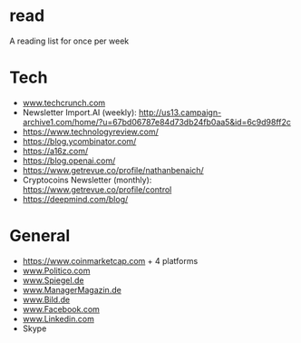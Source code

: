 # read
A reading list for once per week

# Tech
* www.techcrunch.com
* Newsletter Import.AI (weekly): http://us13.campaign-archive1.com/home/?u=67bd06787e84d73db24fb0aa5&id=6c9d98ff2c
* https://www.technologyreview.com/
* https://blog.ycombinator.com/
* https://a16z.com/
* https://blog.openai.com/
* https://www.getrevue.co/profile/nathanbenaich/
* Cryptocoins Newsletter (monthly): https://www.getrevue.co/profile/control
* https://deepmind.com/blog/


# General
* https://www.coinmarketcap.com + 4 platforms
* www.Politico.com
* www.Spiegel.de
* www.ManagerMagazin.de
* www.Bild.de
* www.Facebook.com
* www.Linkedin.com
* Skype
